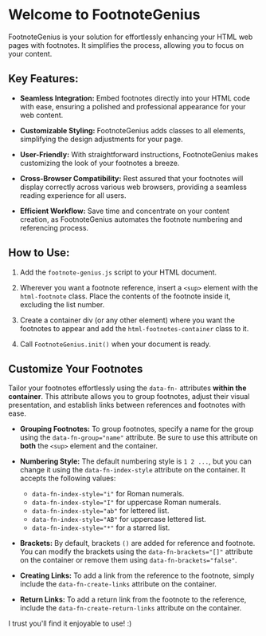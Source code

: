 # Welcome to FootnoteGenius

FootnoteGenius is your solution for effortlessly enhancing your HTML web pages with footnotes. It simplifies the process, allowing you to focus on your content.

## Key Features:

- **Seamless Integration:** Embed footnotes directly into your HTML code with ease, ensuring a polished and professional appearance for your web content.

- **Customizable Styling:** FootnoteGenius adds classes to all elements, simplifying the design adjustments for your page.

- **User-Friendly:** With straightforward instructions, FootnoteGenius makes customizing the look of your footnotes a breeze.

- **Cross-Browser Compatibility:** Rest assured that your footnotes will display correctly across various web browsers, providing a seamless reading experience for all users.

- **Efficient Workflow:** Save time and concentrate on your content creation, as FootnoteGenius automates the footnote numbering and referencing process.

## How to Use:

1. Add the `footnote-genius.js` script to your HTML document.

2. Wherever you want a footnote reference, insert a `<sup>` element with the `html-footnote` class. Place the contents of the footnote inside it, excluding the list number.

3. Create a container div (or any other element) where you want the footnotes to appear and add the `html-footnotes-container` class to it.

4. Call `FootnoteGenius.init()` when your document is ready.

## Customize Your Footnotes

Tailor your footnotes effortlessly using the `data-fn-` attributes **within the container**. This attribute allows you to group footnotes, adjust their visual presentation, and establish links between references and footnotes with ease.

- **Grouping Footnotes:** To group footnotes, specify a name for the group using the `data-fn-group="name"` attribute. Be sure to use this attribute on **both** the `<sup>` element and the container.

- **Numbering Style:** The default numbering style is `1 2 ...`, but you can change it using the `data-fn-index-style` attribute on the container. It accepts the following values:
  - `data-fn-index-style="i"` for Roman numerals.
  - `data-fn-index-style="I"` for uppercase Roman numerals.
  - `data-fn-index-style="ab"` for lettered list.
  - `data-fn-index-style="AB"` for uppercase lettered list.
  - `data-fn-index-style="*"` for a starred list.

- **Brackets:** By default, brackets `()` are added for reference and footnote. You can modify the brackets using the `data-fn-brackets="[]"` attribute on the container or remove them using `data-fn-brackets="false"`.

- **Creating Links:** To add a link from the reference to the footnote, simply include the `data-fn-create-links` attribute on the container.

- **Return Links:** To add a return link from the footnote to the reference, include the `data-fn-create-return-links` attribute on the container.

I trust you'll find it enjoyable to use! :)
